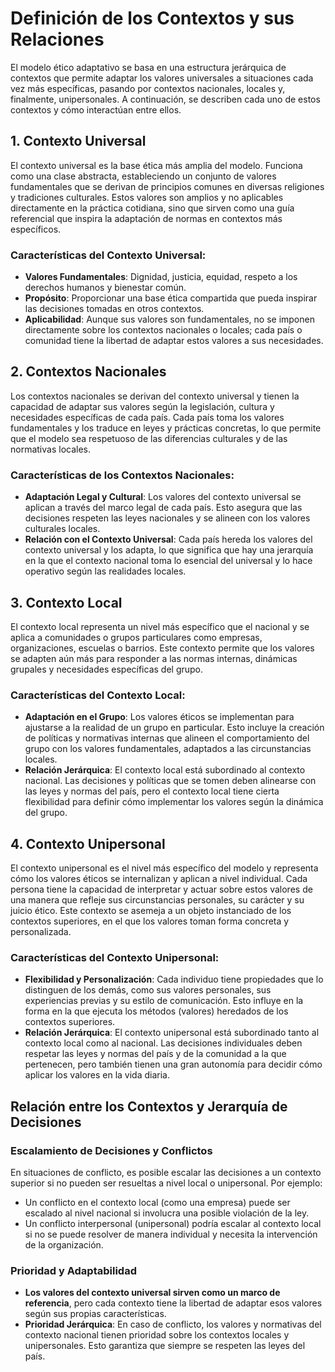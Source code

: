 # Definición de los Contextos y sus Relaciones

El modelo ético adaptativo se basa en una estructura jerárquica de contextos que permite adaptar los valores universales a situaciones cada vez más específicas, pasando por contextos nacionales, locales y, finalmente, unipersonales. A continuación, se describen cada uno de estos contextos y cómo interactúan entre ellos.

## 1. Contexto Universal

El contexto universal es la base ética más amplia del modelo. Funciona como una clase abstracta, estableciendo un conjunto de valores fundamentales que se derivan de principios comunes en diversas religiones y tradiciones culturales. Estos valores son amplios y no aplicables directamente en la práctica cotidiana, sino que sirven como una guía referencial que inspira la adaptación de normas en contextos más específicos.

### Características del Contexto Universal:
- **Valores Fundamentales**: Dignidad, justicia, equidad, respeto a los derechos humanos y bienestar común.
- **Propósito**: Proporcionar una base ética compartida que pueda inspirar las decisiones tomadas en otros contextos.
- **Aplicabilidad**: Aunque sus valores son fundamentales, no se imponen directamente sobre los contextos nacionales o locales; cada país o comunidad tiene la libertad de adaptar estos valores a sus necesidades.

## 2. Contextos Nacionales

Los contextos nacionales se derivan del contexto universal y tienen la capacidad de adaptar sus valores según la legislación, cultura y necesidades específicas de cada país. Cada país toma los valores fundamentales y los traduce en leyes y prácticas concretas, lo que permite que el modelo sea respetuoso de las diferencias culturales y de las normativas locales.

### Características de los Contextos Nacionales:
- **Adaptación Legal y Cultural**: Los valores del contexto universal se aplican a través del marco legal de cada país. Esto asegura que las decisiones respeten las leyes nacionales y se alineen con los valores culturales locales.
- **Relación con el Contexto Universal**: Cada país hereda los valores del contexto universal y los adapta, lo que significa que hay una jerarquía en la que el contexto nacional toma lo esencial del universal y lo hace operativo según las realidades locales.

## 3. Contexto Local

El contexto local representa un nivel más específico que el nacional y se aplica a comunidades o grupos particulares como empresas, organizaciones, escuelas o barrios. Este contexto permite que los valores se adapten aún más para responder a las normas internas, dinámicas grupales y necesidades específicas del grupo.

### Características del Contexto Local:
- **Adaptación en el Grupo**: Los valores éticos se implementan para ajustarse a la realidad de un grupo en particular. Esto incluye la creación de políticas y normativas internas que alineen el comportamiento del grupo con los valores fundamentales, adaptados a las circunstancias locales.
- **Relación Jerárquica**: El contexto local está subordinado al contexto nacional. Las decisiones y políticas que se tomen deben alinearse con las leyes y normas del país, pero el contexto local tiene cierta flexibilidad para definir cómo implementar los valores según la dinámica del grupo.

## 4. Contexto Unipersonal

El contexto unipersonal es el nivel más específico del modelo y representa cómo los valores éticos se internalizan y aplican a nivel individual. Cada persona tiene la capacidad de interpretar y actuar sobre estos valores de una manera que refleje sus circunstancias personales, su carácter y su juicio ético. Este contexto se asemeja a un objeto instanciado de los contextos superiores, en el que los valores toman forma concreta y personalizada.

### Características del Contexto Unipersonal:
- **Flexibilidad y Personalización**: Cada individuo tiene propiedades que lo distinguen de los demás, como sus valores personales, sus experiencias previas y su estilo de comunicación. Esto influye en la forma en la que ejecuta los métodos (valores) heredados de los contextos superiores.
- **Relación Jerárquica**: El contexto unipersonal está subordinado tanto al contexto local como al nacional. Las decisiones individuales deben respetar las leyes y normas del país y de la comunidad a la que pertenecen, pero también tienen una gran autonomía para decidir cómo aplicar los valores en la vida diaria.

## Relación entre los Contextos y Jerarquía de Decisiones

### Escalamiento de Decisiones y Conflictos
En situaciones de conflicto, es posible escalar las decisiones a un contexto superior si no pueden ser resueltas a nivel local o unipersonal. Por ejemplo:
- Un conflicto en el contexto local (como una empresa) puede ser escalado al nivel nacional si involucra una posible violación de la ley.
- Un conflicto interpersonal (unipersonal) podría escalar al contexto local si no se puede resolver de manera individual y necesita la intervención de la organización.

### Prioridad y Adaptabilidad
- **Los valores del contexto universal sirven como un marco de referencia**, pero cada contexto tiene la libertad de adaptar esos valores según sus propias características.
- **Prioridad Jerárquica**: En caso de conflicto, los valores y normativas del contexto nacional tienen prioridad sobre los contextos locales y unipersonales. Esto garantiza que siempre se respeten las leyes del país.
